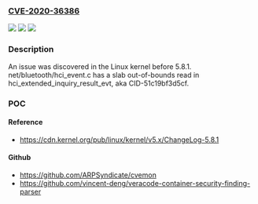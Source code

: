 ### [CVE-2020-36386](https://cve.mitre.org/cgi-bin/cvename.cgi?name=CVE-2020-36386)
![](https://img.shields.io/static/v1?label=Product&message=n%2Fa&color=blue)
![](https://img.shields.io/static/v1?label=Version&message=n%2Fa&color=blue)
![](https://img.shields.io/static/v1?label=Vulnerability&message=n%2Fa&color=brighgreen)

### Description

An issue was discovered in the Linux kernel before 5.8.1. net/bluetooth/hci_event.c has a slab out-of-bounds read in hci_extended_inquiry_result_evt, aka CID-51c19bf3d5cf.

### POC

#### Reference
- https://cdn.kernel.org/pub/linux/kernel/v5.x/ChangeLog-5.8.1

#### Github
- https://github.com/ARPSyndicate/cvemon
- https://github.com/vincent-deng/veracode-container-security-finding-parser

